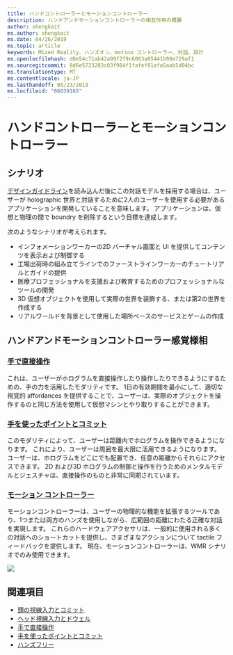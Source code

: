 ```yaml
---
title: ハンドコントローラーとモーションコントローラー
description: ハンドアンドモーションコントローラーの相互作用の概要
author: shengkait
ms.author: shengkait
ms.date: 04/26/2019
ms.topic: article
keywords: Mixed Reality、ハンズオン、motion コントローラー、対話、設計
ms.openlocfilehash: d0e54c71ab42a09f2f9c6063a85441b98e729af1
ms.sourcegitcommit: 8d6e5723283c03f984f1fafef81afa5aab5d04bc
ms.translationtype: MT
ms.contentlocale: ja-JP
ms.lasthandoff: 05/23/2019
ms.locfileid: "66039165"
---
```

# <a name="hands-and-motion-controllers"></a>ハンドコントローラーとモーションコントローラー
## <a name="scenarios"></a>シナリオ
[デザインガイドライン](interaction-fundamentals.md)を読み込んだ後にこの対話モデルを採用する場合は、ユーザーが holographic 世界と対話するために2人のユーザーを使用する必要があるアプリケーションを開発していることを意味します。 アプリケーションは、仮想と物理の間で boundry を削除するという目標を達成します。

次のようなシナリオが考えられます。
* インフォメーションワーカーの2D バーチャル画面と Ui を提供してコンテンツを表示および制御する
* 工場出荷時の組み立てラインでのファーストラインワーカーのチュートリアルとガイドの提供
* 医療プロフェッショナルを支援および教育するためのプロフェッショナルなツールの開発  
* 3D 仮想オブジェクトを使用して実際の世界を装飾する、または第2の世界を作成する 
* リアルワールドを背景として使用した場所ベースのサービスとゲームの作成

## <a name="hands-and-motion-controllers-modalities"></a>ハンドアンドモーションコントローラー感覚様相
### <a name="direct-manipulation-with-handsdirect-manipulationmd"></a>[手で直接操作](direct-manipulation.md)
これは、ユーザーがホログラムを直接操作したり操作したりできるようにするための、手の力を活用したモダリティです。 1日の有効期間を最小にして、適切な視覚的 affordances を提供することで、ユーザーは、実際のオブジェクトを操作するのと同じ方法を使用して仮想マシンとやり取りすることができます。   

### <a name="point-and-commit-with-handspoint-and-commitmd"></a>[手を使ったポイントとコミット](point-and-commit.md)
このモダリティによって、ユーザーは距離内でホログラムを操作できるようになります。 これにより、ユーザーは周囲を最大限に活用できるようになります。 ユーザーは、ホログラムをどこにでも配置でき、任意の距離からそれらにアクセスできます。 2D および3D ホログラムの制御と操作を行うためのメンタルモデルとジェスチャは、直接操作のものと非常に同期されています。

### <a name="motion-controllersmotion-controllersmd"></a>[モーション コントローラー](motion-controllers.md)
モーションコントローラーは、ユーザーの物理的な機能を拡張するツールであり、1つまたは両方のハンズを使用しながら、広範囲の距離にわたる正確な対話を実現します。 これらのハードウェアアクセサリは、一般的に使用される多くの対話へのショートカットを提供し、さまざまなアクションについて tactile フィードバックを提供します。 現在、モーションコントローラーは、WMR シナリオでのみ使用できます。 

![](images/Hands-and-controllers-720px.jpg)<br>

## <a name="see-also"></a>関連項目
* [頭の視線入力とコミット](gaze-and-commit.md)
* [ヘッド視線入力とドウェル](gaze-and-dwell.md)
* [手で直接操作](direct-manipulation.md)
* [手を使ったポイントとコミット](point-and-commit.md)
* [ハンズフリー](hands-free.md)
